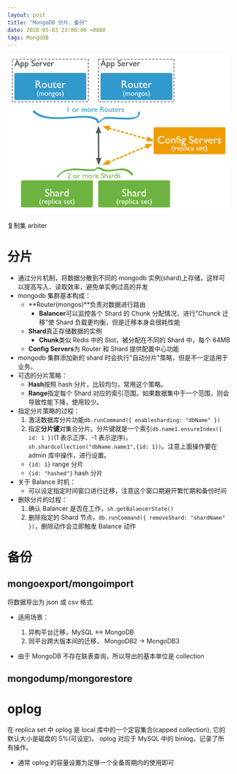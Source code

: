 ```yaml
---
layout: post
title: "MongoDB 分片、备份"
date: 2020-05-03 23:00:00 +0800
tags: MongoDB
---
```


![MongoDB](/assets/images/2020-05-03-MongoDB_Sharding_1.png)

复制集
arbiter

# 分片

- 通过分片机制，将数据分散到不同的 mongodb 实例(shard)上存储，这样可以提高写入、读取效率，避免单实例过高的并发
- mongodb 集群基本构成：
  - **Router(mongos)**负责对数据进行路由
    - **Balancer**可以监控各个 Shard 的 Chunk 分配情况，进行"Chunck 迁移"使 Shard 负载更均衡，但是迁移本身会很耗性能
  - **Shard**真正存储数据的实例
    - **Chunk**类似 Redis 中的 Slot，被分配在不同的 Shard 中，每个 64MB
  - **Config Servers**为 Router 和 Shard 提供配置中心功能
- mongodb 集群添加新的 shard 时会执行"自动分片"策略，但是不一定适用于业务。
- 可选的分片策略：
  - **Hash**按照 hash 分片，比较均匀，常用这个策略。
  - **Range**指定每个 Shard 对应的索引范围。如果数据集中于一个范围，则会导致性能下降，使用较少。
- 指定分片策略的过程：
  1. 激活数据库分片功能`db.runCommand({ enablesharding: "dbName" })`
  2. 指定**分片键**对集合分片。分片键就是一个索引`db.name1.ensureIndex({ id: 1 })`(1 表示正序、-1 表示逆序)，`sh.shardcollection("dbName.name1",{id: 1})`。注意上面操作要在 admin 库中操作，进行设置。
  - `{id: 1}` range 分片
  - `{id: "hashed"}` hash 分片
- 关于 Balance 时机：
  - 可以设定指定时间窗口进行迁移，注意这个窗口期避开繁忙期和备份时间
- 删除分片的过程：
  1. 确认 Balancer 是否在工作，`sh.getBalancerState()`
  2. 删除指定的 Shard 节点，`db.runCommand({ removeShard: "shardName" })`，删除动作会立即触发 Balance 动作

# 备份

## mongoexport/mongoimport

将数据导出为 json 或 csv 格式

- 适用场景：

  1. 异构平台迁移，MySQL <-> MongoDB
  2. 同平台跨大版本间的迁移， MongoDB2 -> MongoDB3

- 由于 MongoDB 不存在联表查询，所以导出的基本单位是 collection

## mongodump/mongorestore

# oplog

在 replica set 中 oplog 是 local 库中的一个定容集合(capped collection), 它的默认大小是磁盘的 5%(可设定)。
oplog 对应于 MySQL 中的 binlog，记录了所有操作。

- 通常 oplog 的容量设置为足够一个全备周期内的使用即可
